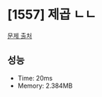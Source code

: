 # [1557] 제곱 ㄴㄴ

[문제 출처](https://www.acmicpc.net/problem/1557)

## 성능

- Time: 20ms
- Memory: 2.384MB